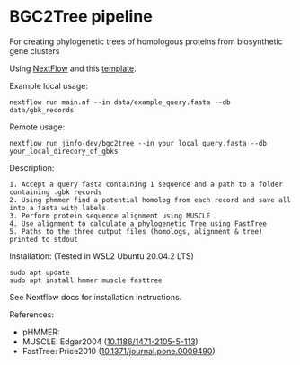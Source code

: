 # BGC2Tree pipeline

For creating phylogenetic trees of homologous proteins from biosynthetic gene clusters

Using [NextFlow](https://www.nextflow.io/docs/latest/index.html) and this [template](https://github.com/JBwdn/nextflow_template).

Example local usage: 

    nextflow run main.nf --in data/example_query.fasta --db data/gbk_records

Remote usage: 

    nextflow run jinfo-dev/bgc2tree --in your_local_query.fasta --db your_local_direcory_of_gbks

Description: 

    1. Accept a query fasta containing 1 sequence and a path to a folder containing .gbk records
    2. Using phmmer find a potential homolog from each record and save all into a fasta with labels
    3. Perform protein sequence alignment using MUSCLE
    4. Use alignment to calculate a phylogenetic Tree using FastTree
    5. Paths to the three output files (homologs, alignment & tree) printed to stdout

Installation: (Tested in WSL2 Ubuntu 20.04.2 LTS)

    sudo apt update
    sudo apt install hmmer muscle fasttree

See Nextflow docs for installation instructions.

References: 

- pHMMER: 
- MUSCLE: Edgar2004 ([10.1186/1471-2105-5-113](https://doi.org/10.1186/1471-2105-5-113))
- FastTree: Price2010 ([10.1371/journal.pone.0009490](https://doi.org/10.1371/journal.pone.0009490))
